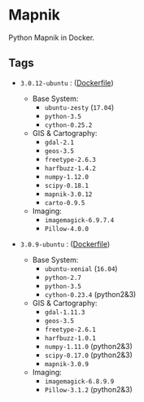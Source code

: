 # Mapnik

Python Mapnik in Docker.

## Tags

- `3.0.12-ubuntu` : ([Dockerfile](https://github.com/Kotaimen/docker-mapnik/blob/master/Dockerfile))
    - Base System: 
        - `ubuntu-zesty` (`17.04`)
        - `python-3.5`
        - `cython-0.25.2`
    - GIS & Cartography:
        - `gdal-2.1` 
        - `geos-3.5`
        - `freetype-2.6.3`
        - `harfbuzz-1.4.2`
        - `numpy-1.12.0`
        - `scipy-0.18.1`
        - `mapnik-3.0.12` 
        - `carto-0.9.5`
    - Imaging:
        - `imagemagick-6.9.7.4`
        - `Pillow-4.0.0`

- `3.0.9-ubuntu` : ([Dockerfile](https://github.com/Kotaimen/docker-mapnik/blob/master/Dockerfile))
    - Base System: 
        - `ubuntu-xenial` (`16.04`)
        - `python-2.7`
        - `python-3.5`
        - `cython-0.23.4` (python2&3)
    - GIS & Cartography:
        - `gdal-1.11.3` 
        - `geos-3.5`
        - `freetype-2.6.1`
        - `harfbuzz-1.0.1`
        - `numpy-1.11.0` (python2&3)
        - `scipy-0.17.0` (python2&3)
        - `mapnik-3.0.9` 
    - Imaging:
        - `imagemagick-6.8.9.9`
        - `Pillow-3.1.2` (python2&3)
